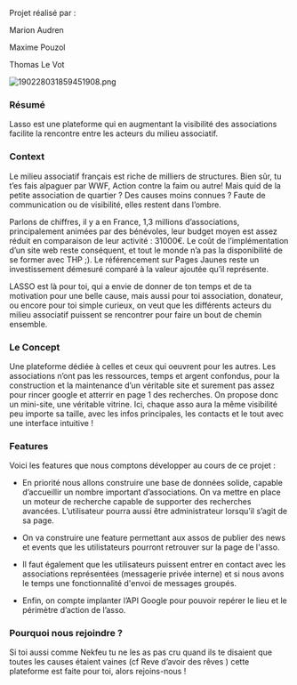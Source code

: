 Projet réalisé par :


Marion Audren


Maxime Pouzol


Thomas Le Vot



![190228031859451908.png](https://nsa40.casimages.com/img/2019/02/28/190228031859451908.png)

### Résumé 

Lasso est une plateforme qui en augmentant la visibilité des associations facilite la rencontre entre les acteurs du milieu associatif.


### Context


Le milieu associatif français est riche de milliers de structures. Bien sûr, tu t’es fais alpaguer par WWF, Action contre la faim ou autre! Mais quid de la petite association de quartier ? Des causes moins connues ? Faute de communication ou de visibilité, elles restent dans l’ombre.

Parlons de chiffres, il y a en France, 1,3 millions d’associations, principalement animées par des bénévoles, leur budget moyen est assez réduit en comparaison de leur activité : 31000€. Le coût de l’implémentation d’un site web reste conséquent, et tout le monde n’a pas la disponibilité de se former avec THP ;). Le référencement sur Pages Jaunes reste un investissement démesuré comparé à la valeur ajoutée qu’il représente.

LASSO est là pour toi, qui a envie de donner de ton temps et de ta motivation pour une belle cause,  mais aussi pour toi association, donateur, ou encore pour toi simple curieux, on veut que les différents acteurs du milieu associatif puissent se rencontrer pour faire un bout de chemin ensemble.


### Le Concept


Une plateforme dédiée à celles et ceux qui oeuvrent pour les autres. Les associations n’ont pas les ressources, temps et argent confondus, pour la construction et la maintenance d’un véritable site et surement pas assez pour rincer google et atterrir en page 1 des recherches. On propose donc un mini-site, une véritable vitrine. Ici, chaque asso aura la même visibilité peu importe sa taille, avec les infos principales, les contacts et le tout avec une interface intuitive !


### Features


Voici les features que nous comptons développer au cours de ce projet :

* En priorité nous allons construire une base de données solide, capable d’accueillir un nombre important d’associations. On va mettre en place un moteur de recherche capable de supporter des recherches avancées. L’utilisateur pourra aussi être administrateur lorsqu’il s’agit de sa page.

* On va construire une feature permettant aux assos de publier des news et events que les utilistateurs pourront retrouver sur la page de l'asso.

* Il faut également que les utilisateurs puissent entrer en contact avec les associations représentées (messagerie privée interne) et si nous avons le temps une fonctionnalité d'envoi de messages groupés.

* Enfin, on compte implanter l’API Google pour pouvoir repérer le lieu et le périmètre d’action de l’asso.

### Pourquoi nous rejoindre ?

Si toi aussi comme Nekfeu tu ne les as pas cru quand ils te disaient que toutes les causes étaient vaines (cf Reve d’avoir des rêves ) cette plateforme est faite pour toi, alors rejoins-nous !
